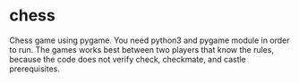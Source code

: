 # chess
Chess game using pygame.
You need python3 and pygame module in order to run.
The games works best between two players that know the rules, because the code does not verify check, checkmate, and castle prerequisites.